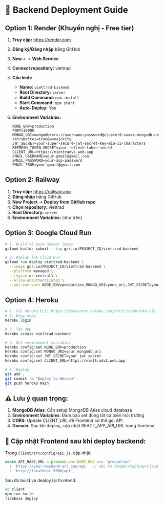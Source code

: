 # 🚀 Backend Deployment Guide

## Option 1: Render (Khuyến nghị - Free tier)

1. **Truy cập:** https://render.com
2. **Đăng ký/Đăng nhập** bằng GitHub
3. **New +** → **Web Service**
4. **Connect repository:** viettrad
5. **Cấu hình:**
   - **Name:** `viettrad-backend`
   - **Root Directory:** `server`
   - **Build Command:** `npm install`
   - **Start Command:** `npm start`
   - **Auto-Deploy:** Yes

6. **Environment Variables:**
   ```
   NODE_ENV=production
   PORT=10000
   MONGO_URI=mongodb+srv://username:password@cluster0.xxxxx.mongodb.net/viettrad?retryWrites=true&w=majority
   JWT_SECRET=your-super-secure-jwt-secret-key-min-32-characters
   REFRESH_TOKEN_SECRET=your-refresh-token-secret
   CLIENT_URL=https://viettradv1.web.app
   EMAIL_USERNAME=your-gmail@gmail.com
   EMAIL_PASSWORD=your-app-password
   EMAIL_FROM=your-gmail@gmail.com
   ```

## Option 2: Railway

1. **Truy cập:** https://railway.app
2. **Đăng nhập** bằng GitHub
3. **New Project** → **Deploy from GitHub repo**
4. **Chọn repository:** viettrad
5. **Root Directory:** `server`
6. **Environment Variables:** (như trên)

## Option 3: Google Cloud Run

```bash
# 1. Build và push Docker image
gcloud builds submit --tag gcr.io/PROJECT_ID/viettrad-backend

# 2. Deploy lên Cloud Run
gcloud run deploy viettrad-backend \
  --image gcr.io/PROJECT_ID/viettrad-backend \
  --platform managed \
  --region us-central1 \
  --allow-unauthenticated \
  --set-env-vars NODE_ENV=production,MONGO_URI=your_uri,JWT_SECRET=your_secret
```

## Option 4: Heroku

```bash
# 1. Cài Heroku CLI: https://devcenter.heroku.com/articles/heroku-cli
# 2. Đăng nhập
heroku login

# 3. Tạo app
heroku create viettrad-backend

# 4. Set environment variables
heroku config:set NODE_ENV=production
heroku config:set MONGO_URI=your_mongodb_uri
heroku config:set JWT_SECRET=your_jwt_secret
heroku config:set CLIENT_URL=https://viettradv1.web.app

# 5. Deploy
git add .
git commit -m "Deploy to Heroku"
git push heroku main
```

## ⚠️ Lưu ý quan trọng:

1. **MongoDB Atlas**: Cần setup MongoDB Atlas cloud database
2. **Environment Variables**: Đảm bảo set đúng tất cả biến môi trường
3. **CORS**: Update CLIENT_URL để Frontend có thể gọi API
4. **Domain**: Sau khi deploy, cập nhật REACT_APP_API_URL trong frontend

## 🔄 Cập nhật Frontend sau khi deploy backend:

Trong `client/src/config/api.js`, cập nhật:
```javascript
const API_BASE_URL = process.env.NODE_ENV === 'production' 
  ? 'https://your-backend-url.com/api'  // URL từ Render/Railway/Cloud Run
  : 'http://localhost:5000/api';
```

Sau đó build và deploy lại frontend:
```bash
cd client
npm run build
firebase deploy
``` 